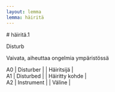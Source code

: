 ```yaml
---
layout: lemma
lemma: häiritä
---
```


<div class="sense">
# <span class="sensename">häiritä.1</span>

<span class="description">Disturb</span>

<span class="description">Vaivata, aiheuttaa ongelmia ympäristössä</span>

A0 | Disturber |   | Häiritsijä |  
A1 | Disturbed |   | Häiritty kohde |  
A2 | Instrument |   | Väline |  

</div>

